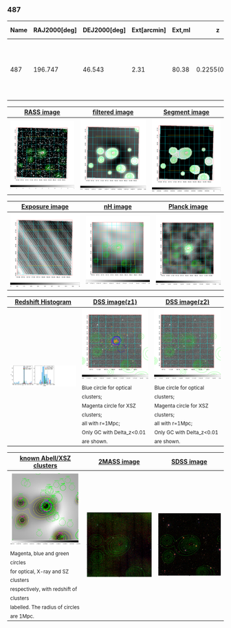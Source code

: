 <div STYLE="page-break-after: always;"></div>

### 487

|Name|RAJ2000[deg]|DEJ2000[deg] |Ext[arcmin]| Ext,ml | z | z_src| C|GC(XSZ,Delta_z<0.01)| GC(OPT,Delta_z<0.01)|GC| R_sig[arcmin] | R500[arcmin] | R500[Mpc]| CRsig[c/s] | CR500[c/s] |L500[1E44 erg/s]|F500[1E-12 erg/s/cm^2]| M500[1E14 Msun]|Tx[keV]|Cnt_sig|Beta|Rc[arcmin]|Comment|Alias|
|---|---|---|---|---|---|------|---|--------|---------|----------|---|---|---|---|---|---|---|---|---|---|---|---|---|---|
|487| 196.747| 46.543| 2.31| 80.38| 0.2255(0.005)| z1, z_xsz| B| F20, MCXC, PSZ2, SPI, Tar, XB| A, C, N, RM, W| A, C, F20, MCXC, N, PSZ2, SPI, Tar, W, XB| 7.338| 5.448| 1.183| 0.194(0.030)| 0.186(0.028)| 5.864(0.417)| 3.898(0.277)| 5.91(0.20)| 6.89(0.15)| 104.1| 0.949(-0.069+0.037)| 4.440(-0.414+0.336)| -| k265|

|[RASS image](../image/487/487_img.pdf)|[filtered image](../image/487/487_fil.pdf)|[Segment image](../image/487/487_seg.pdf)|
|-------------------|--------------------|-------------------|
| <img src="../image/487/487_img.png" width="300">  | <img src="../image/487/487_fil.png" width="300">   | <img src="../image/487/487_seg.png" width="300">  |

|[Exposure image](../image/487/487_mex.pdf)| [nH image](../image/487/487_nh.pdf)| [Planck image](../image/487/487_p.pdf)|
|-------------------|--------------------|-------------------|
|<img src="../image/487/487_mex.png" width="300">   | <img src="../image/487/487_nh.png" width="300">    | <img src="../image/487/487_p.png" width="300"> |

|[Redshift Histogram](../image/487/487_zg.pdf) | [DSS image(z1)](../image/487/487_dss_z1.pdf)      |  [DSS image(z2)](../image/487/487_dss_z2.pdf)    |
|-------------------|--------------------|-------------------|
|<img src="../image/487/487_zg.png" width="300"> |<img src="../image/487/487_dss_z1.png" width="300"> <sub><br>Blue circle for optical clusters; <br>Magenta circle for XSZ clusters; <br>all with r=1Mpc; <br>Only GC with Delta_z<0.01 are shown. </sub>| <img src="../image/487/487_dss_z2.png" width="300"><sub><br>Blue circle for optical clusters; <br>Magenta circle for XSZ clusters; <br>all with r=1Mpc; <br>Only GC with Delta_z<0.01 are shown. </sub> |

|[known Abell/XSZ clusters](../image/487/487_gc.pdf) | [2MASS image](../image/487/487_2mass.pdf)      |[SDSS image](../image/487/487_sdss.pdf)   |
|-------------------|-------------------|-------------------|
|<img src=../image/487/487_gc.png width="300"> <br><sub>Magenta, blue and green circles <br>for optical, X-ray and SZ clusters <br>respectively, with redshift of clusters <br>labelled. The radius of circles <br>are 1Mpc.</sub>|<img src="../image/487/487_2mass.png" width="300">  | <img src="../image/487/487_sdss.png" width="300">  |




